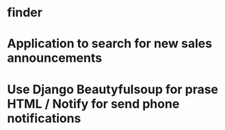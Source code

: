 # finder
# Application to search for new sales announcements
# Use Django Beautyfulsoup for prase HTML / Notify for send phone notifications
